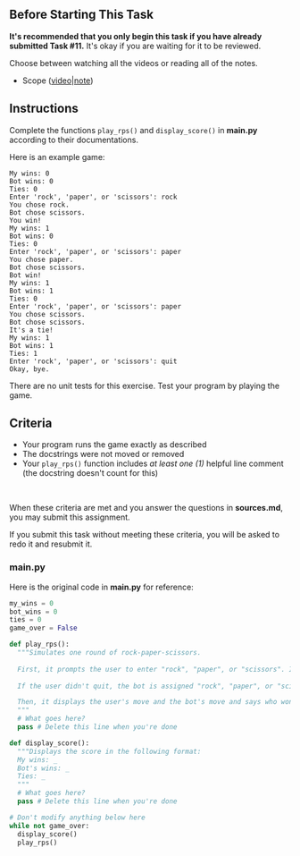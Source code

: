 ## Before Starting This Task

**It's recommended that you only begin this task if you have already submitted Task #11.** It's okay if you are waiting for it to be reviewed.

Choose between watching all the videos or reading all of the notes.

* Scope ([video](https://www.youtube.com/watch?v=AuftMb-SybU&list=PLVD25niNi0BkyCc47RgZHKnmIh6nsupN7)|[note](https://github.com/Kitchener-Waterloo-Collegiate-and-VS/ICS3U/blob/main/Unit%202/2.09%20Scope.md))

## Instructions

Complete the functions `play_rps()` and `display_score()` in **main.py** according to their documentations.

Here is an example game:

```
My wins: 0
Bot wins: 0
Ties: 0
Enter 'rock', 'paper', or 'scissors': rock
You chose rock.
Bot chose scissors.
You win!
My wins: 1
Bot wins: 0
Ties: 0
Enter 'rock', 'paper', or 'scissors': paper
You chose paper.
Bot chose scissors.
Bot win!
My wins: 1
Bot wins: 1
Ties: 0
Enter 'rock', 'paper', or 'scissors': paper
You chose scissors.
Bot chose scissors.
It's a tie!
My wins: 1
Bot wins: 1
Ties: 1
Enter 'rock', 'paper', or 'scissors': quit
Okay, bye.
```

There are no unit tests for this exercise. Test your program by playing the game.

## Criteria
* Your program runs the game exactly as described
* The docstrings were not moved or removed
* Your `play_rps()` function includes *at least one (1)* helpful line comment (the docstring doesn't count for this)

&nbsp;&nbsp;

When these criteria are met and you answer the questions in **sources.md**, you may submit this assignment.

If you submit this task without meeting these criteria, you will be asked to redo it and resubmit it.

### main.py

Here is the original code in **main.py** for reference:

```python
my_wins = 0
bot_wins = 0
ties = 0
game_over = False

def play_rps():
  """Simulates one round of rock-paper-scissors.
  
  First, it prompts the user to enter "rock", "paper", or "scissors". If the user enters "quit", the game ends (game_over becomes True). If the user enters anything else, it prompts them again. 
  
  If the user didn't quit, the bot is assigned "rock", "paper", or "scissors" at random.

  Then, it displays the user's move and the bot's move and says who won the round. The three global variables that keep track of the score are updated.
  """
  # What goes here?
  pass # Delete this line when you're done

def display_score():
  """Displays the score in the following format:
  My wins: _
  Bot's wins: _
  Ties: _
  """
  # What goes here?
  pass # Delete this line when you're done

# Don't modify anything below here
while not game_over:
  display_score()
  play_rps()
```
